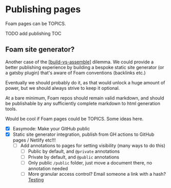 # Publishing pages

Foam pages can be TOPICS.

TODO add publishing TOC

## Foam site generator?

Another case of the [[build-vs-assemble]] dilemma. We could provide a better publishing experience by building a bespoke static site generator (or a gatsby plugin) that's aware of Foam conventions (backlinks etc.)

Eventually we should probably do it, as that would unlock a huge amount of power, but we should always strive to keep it optional.

At a bare minimum, Foam repos should remain valid markdown, and should be publishable by any sufficiently complete markdown to html generation tools.

Would be cool if Foam pages could be TOPICS. Some ideas here.

- [x] Easymode: Make your GitHub public
- [x] Static site generator integration, publish from GH actions to GitHub pages / Netlify etc!!!
  - [ ] Add annotations to pages for setting visibility (many ways to do this)
    - [ ] Public by default, and `@private` annotations
    - [ ] Private by default, and `@public` annotations
    - [ ] Only public `/public` folder, just move a document there, no annotation needed
    - [ ] More granular access control? Email someone a link with a hash? [Testing](testing.md)

[//begin]: # "Autogenerated link references for markdown compatibility"
[build-vs-assemble]: ../../dev/build-vs-assemble.md "Build vs Assemble"
[//end]: # "Autogenerated link references"
